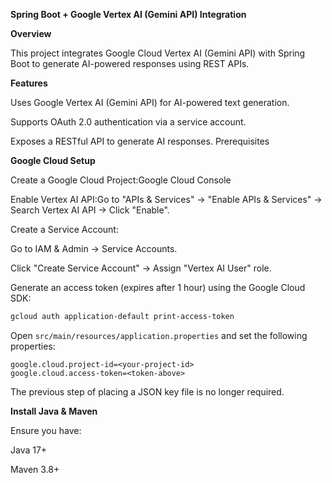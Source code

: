 **Spring Boot + Google Vertex AI (Gemini API) Integration**


**Overview**

This project integrates Google Cloud Vertex AI (Gemini API) with Spring Boot to generate AI-powered responses using REST APIs.

**Features**

Uses Google Vertex AI (Gemini API) for AI-powered text generation.

Supports OAuth 2.0 authentication via a service account.

Exposes a RESTful API to generate AI responses.
Prerequisites

**Google Cloud Setup**

Create a Google Cloud Project:Google Cloud Console

Enable Vertex AI API:Go to "APIs & Services" → "Enable APIs & Services" → Search Vertex AI API → Click "Enable".

Create a Service Account:

Go to IAM & Admin → Service Accounts.

Click "Create Service Account" → Assign "Vertex AI User" role.

Generate an access token (expires after 1 hour) using the Google Cloud SDK:

```bash
gcloud auth application-default print-access-token
```

Open `src/main/resources/application.properties` and set the following properties:

```properties
google.cloud.project-id=<your-project-id>
google.cloud.access-token=<token-above>
```

The previous step of placing a JSON key file is no longer required.

**Install Java & Maven**

Ensure you have:

Java 17+

Maven 3.8+
